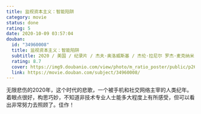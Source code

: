 ```yaml
---
title: 监视资本主义：智能陷阱
category: movie
status: done
rating: 5
date: 2020-10-09 03:57:04
douban:
  id: "34960008"
  title: 监视资本主义：智能陷阱
  subtitle: 2020 / 美国 / 纪录片 / 杰夫·奥洛威斯基 / 杰伦·拉尼尔 罗杰·麦克纳米
  rating: 8.7
  cover: https://img9.doubanio.com/view/photo/m_ratio_poster/public/p2618618715.jpg
  link: https://movie.douban.com/subject/34960008/
---
```


无限悲伤的2020年，这个时代的悲歌，一个被手机和社交网络主宰的人类纪年。着眼点很好，构思巧妙，不知道非技术专业人士能多大程度上有所感受，但可以看出非常努力去照顾了。佳作！